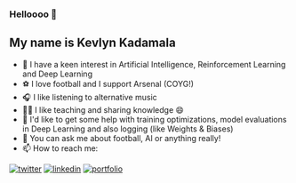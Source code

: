 ### Helloooo 👋

My name is Kevlyn Kadamala
-

- 🔭  I have a keen interest in Artificial Intelligence, Reinforcement Learning and Deep Learning
- ⚽️  I love football and I support Arsenal (COYG!)
- 🎧  I like listening to alternative music
- 👨‍🏫 I like teaching and sharing knowledge 😄
- 🤔  I'd like to get some help with training optimizations, model evaluations in Deep Learning and also logging (like Weights & Biases)
- 💬  You can ask me about football, AI or anything really!
- 📫  How to reach me:

[1]: https://twitter.com/kad99kev
[2]: https://www.linkedin.com/in/kevlyn-kadamala/
[3]: https://kad99kev.github.io

 [![twitter](https://img.icons8.com/bubbles/50/000000/twitter.png)][1]
 [![linkedin](https://img.icons8.com/bubbles/50/000000/linkedin.png)][2]
 [![portfolio](https://img.icons8.com/bubbles/50/000000/link.png)][3]
